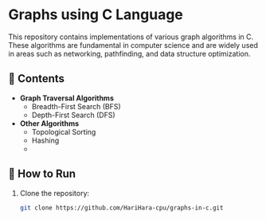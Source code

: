 # Graphs using C Language

This repository contains implementations of various graph algorithms in C. These algorithms are fundamental in computer science and are widely used in areas such as networking, pathfinding, and data structure optimization.

## 📂 Contents
- **Graph Traversal Algorithms**
  - Breadth-First Search (BFS)
  - Depth-First Search (DFS)
- **Other Algorithms**
  - Topological Sorting
  - Hashing
  - 

## 🚀 How to Run
1. Clone the repository:
   ```sh
   git clone https://github.com/HariHara-cpu/graphs-in-c.git
